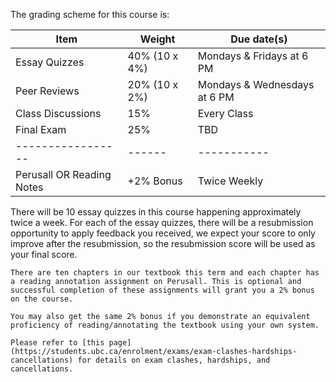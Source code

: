 The grading scheme for this course is:

| Item                      | Weight        | Due date(s)                  |
|---------------------------|---------------|------------------------------|
| Essay Quizzes             | 40% (10 x 4%) | Mondays & Fridays at 6 PM    |
| Peer Reviews              | 20% (10 x 2%) | Mondays & Wednesdays at 6 PM |
| Class Discussions         | 15%           | Every Class                  |
| Final Exam                | 25%           | TBD                          |
| -----------------         | ------        | -----------                  |
| Perusall OR Reading Notes | +2% Bonus     | Twice Weekly                 |

There will be 10 essay quizzes in this course happening approximately twice a week.
For each of the essay quizzes, there will be a resubmission opportunity to apply feedback you received, we expect your score to only improve after the resubmission, so the resubmission score will be used as your final score.

```{attention}
There are ten chapters in our textbook this term and each chapter has a reading annotation assignment on Perusall. This is optional and successful completion of these assignments will grant you a 2% bonus on the course.

You may also get the same 2% bonus if you demonstrate an equivalent proficiency of reading/annotating the textbook using your own system.
```

<!-- 
```{attention} 
All due dates in this course have an automatic 48 hour grace period after the due dates listed above.
Any submissions submitted past the grace period will not be graded (with some exceptions).
```
-->

```{note}
Please refer to [this page](https://students.ubc.ca/enrolment/exams/exam-clashes-hardships-cancellations) for details on exam clashes, hardships, and cancellations.
```
